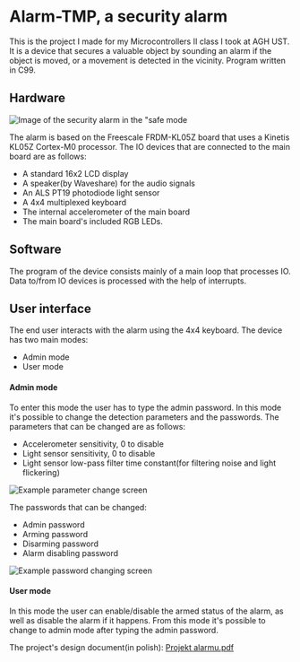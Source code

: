 # Alarm-TMP, a security alarm
This is the project I made for my Microcontrollers II class I took at AGH UST. It is a device that secures a valuable object by sounding an alarm if the object is moved, or a movement is detected in the vicinity. Program written in C99.
## Hardware
![Image of the security alarm in the "safe mode](https://github.com/Monoloco1/Alarm-TMP/assets/84081091/65f9dbca-7514-4ccc-bfee-a2dac4c589a1)

The alarm is based on the Freescale FRDM-KL05Z board that uses a Kinetis KL05Z Cortex-M0 processor. The IO devices that are connected to the main board are as follows:
- A standard 16x2 LCD display
- A speaker(by Waveshare) for the audio signals
- An ALS PT19 photodiode light sensor
- A 4x4 multiplexed keyboard
- The internal accelerometer of the main board
- The main board's included RGB LEDs.
## Software
The program of the device consists mainly of a main loop that processes IO. Data to/from IO devices is processed with the help of interrupts.

## User interface
The end user interacts with the alarm using the 4x4 keyboard. The device has two main modes:
- Admin mode
- User mode
#### Admin mode
To enter this mode the user has to type the admin password. In this mode it's possible to change the detection parameters and the passwords.
The parameters that can be changed are as follows: 
- Accelerometer sensitivity, 0 to disable
- Light sensor sensitivity, 0 to disable
- Light sensor low-pass filter time constant(for filtering noise and light flickering)

![Example parameter change screen](https://github.com/Monoloco1/Alarm-TMP/assets/84081091/ad142797-07e8-4c17-a20e-f44caaa604cd)

The passwords that can be changed:
- Admin password
- Arming password
- Disarming password
- Alarm disabling password

![Example password changing screen](https://github.com/Monoloco1/Alarm-TMP/assets/84081091/eebc7fbd-053e-4cd6-a088-00ecdb2a6f81)

#### User mode
In this mode the user can enable/disable the armed status of the alarm, as well as disable the alarm if it happens. From this mode it's possible to change to admin mode after typing the admin password.

The project's design document(in polish):
[Projekt alarmu.pdf](https://github.com/Monoloco1/Alarm-TMP/files/14454152/Projekt.alarmu.pdf)
